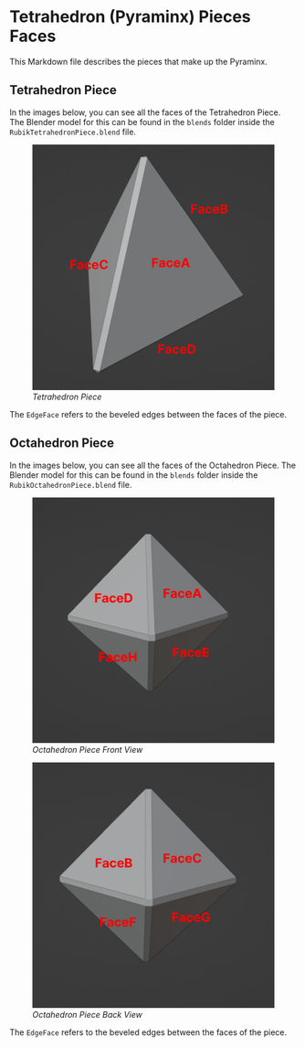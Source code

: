 # Tetrahedron (Pyraminx) Pieces Faces

This Markdown file describes the pieces that make up the Pyraminx.

## Tetrahedron Piece

In the images below, you can see all the faces of the Tetrahedron Piece. The Blender model for this can be found in the `blends` folder inside the `RubikTetrahedronPiece.blend` file.

<figure>
    <img src="../../../../../../blends/TetrahedronPiece.png"
         alt="Tetrahedron Piece"
         title="Tetrahedron Piece"
         width="500"
    >
    <figcaption><i>Tetrahedron Piece</i></figcaption>
</figure>

The `EdgeFace` refers to the beveled edges between the faces of the piece.

## Octahedron Piece

In the images below, you can see all the faces of the Octahedron Piece. The Blender model for this can be found in the `blends` folder inside the `RubikOctahedronPiece.blend` file.

<figure>
    <img src="../../../../../../blends/OctahedronPieceFront.png"
         alt="Octahedron Piece Front View"
         title="Octahedron Piece Front View"
         width="500"
    >
    <figcaption><i>Octahedron Piece Front View</i></figcaption>
</figure>

<figure>
    <img src="../../../../../../blends/OctahedronPieceBack.png"
         alt="Octahedron Piece Back View"
         title="Octahedron Piece Back View"
         width="500"
    >
    <figcaption><i>Octahedron Piece Back View</i></figcaption>
</figure>

The `EdgeFace` refers to the beveled edges between the faces of the piece.

